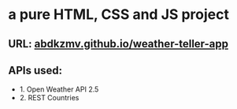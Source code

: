 <h1>a pure HTML, CSS and JS project</h1>
<h2>URL: <a href="abdkzmv.github.io/weather-teller-app">abdkzmv.github.io/weather-teller-app</a></h2>

<h2>APIs used:</h2>
  <ul>
    <li>
      1. Open Weather API 2.5
    </li>
    <li>
      2. REST Countries
    </li>
  </ul>

